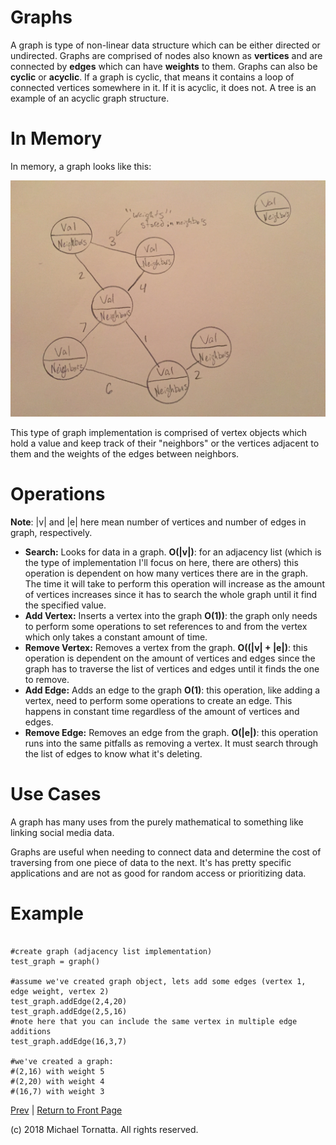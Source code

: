 # Graphs

A graph is type of non-linear data structure which can be either directed or undirected. Graphs are comprised of nodes also known as **vertices** and are connected by **edges** which can have **weights** to them. Graphs can also be **cyclic** or **acyclic**. If a graph is cyclic, that means it contains a loop of connected vertices somewhere in it. If it is acyclic, it does not. A tree is an example of an acyclic graph structure.

# In Memory

In memory, a graph looks like this:

![set image](images/graph.jpg)

This type of graph implementation is comprised of vertex objects which hold a value and keep track of their "neighbors" or the vertices adjacent to them and the weights of the edges between neighbors.

# Operations

**Note**: |v| and |e| here mean number of vertices and number of edges in graph, respectively.

* **Search:** Looks for data in a graph. **O(|v|)**: for an adjacency list (which is the type of implementation I'll focus on here, there are others) this operation is dependent on how many vertices there are in the graph. The time it will take to perform this operation will increase as the amount of vertices increases since it has to search the whole graph until it find the specified value.
* **Add Vertex:** Inserts a vertex into the graph **O(1))**: the graph only needs to perform some operations to set references to and from the vertex which only takes a constant amount of time.
* **Remove Vertex:** Removes a vertex from the graph. **O((|v| + |e|)**: this operation is dependent on the amount of vertices and edges since the graph has to traverse the list of vertices and edges until it finds the one to remove.
* **Add Edge:** Adds an edge to the graph **O(1)**: this operation, like adding a vertex, need to perform some operations to create an edge. This happens in constant time regardless of the amount of vertices and edges.
* **Remove Edge:** Removes an edge from the graph. **O(|e|)**: this operation runs into the same pitfalls as removing a vertex. It must search through the list of edges to know what it's deleting.

# Use Cases

A graph has many uses from the purely mathematical to something like linking social media data.

Graphs are useful when needing to connect data and determine the cost of traversing from one piece of data to the next. It's has pretty specific applications and are not as good for random access or prioritizing data.

# Example

```

#create graph (adjacency list implementation)
test_graph = graph()

#assume we've created graph object, lets add some edges (vertex 1, edge weight, vertex 2)
test_graph.addEdge(2,4,20)
test_graph.addEdge(2,5,16)
#note here that you can include the same vertex in multiple edge additions
test_graph.addEdge(16,3,7)

#we've created a graph:
#(2,16) with weight 5
#(2,20) with weight 4
#(16,7) with weight 3

```

[Prev](priority_queue.md) | [Return to Front Page](README.md)

(c) 2018 Michael Tornatta. All rights reserved.
